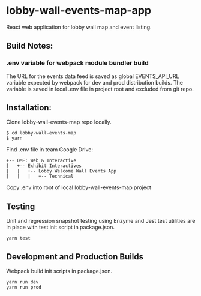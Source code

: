 # lobby-wall-events-map-app
React web application for lobby wall map and event listing.

## Build Notes:

### .env variable for webpack module bundler build
The URL for the events data feed is saved as global EVENTS_API_URL variable
expected by webpack for dev and prod distribution builds. The variable is
saved in local .env file in project root and excluded from git repo.

## Installation:

Clone lobby-wall-events-map repo locally.

```
$ cd lobby-wall-events-map
$ yarn
```

Find .env file in team Google Drive:
```
+-- DME: Web & Interactive
|   +-- Exhibit Interactives
|   |   +-- Lobby Welcome Wall Events App
|   |   |   +-- Technical
```

Copy .env into root of local lobby-wall-events-map project

## Testing

Unit and regression snapshot testing using Enzyme and Jest test utilities are
in place with test init script in package.json.

```
yarn test
```

## Development and Production Builds

Webpack build init scripts in package.json.

```
yarn run dev
yarn run prod
```
